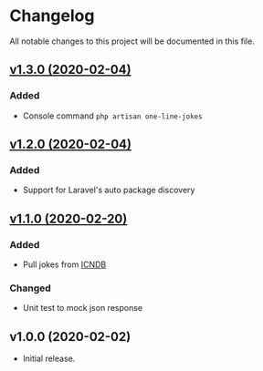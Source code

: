 # Changelog

All notable changes to this project will be documented in this file.

## [v1.3.0 (2020-02-04)](https://github.com/rkukuh/one-line-jokes/compare/v1.2.0...v1.3.0)

### Added

- Console command `php artisan one-line-jokes`

## [v1.2.0 (2020-02-04)](https://github.com/rkukuh/one-line-jokes/compare/v1.1.0...v1.2.0)

### Added

- Support for Laravel's auto package discovery

## [v1.1.0 (2020-02-20)](https://github.com/rkukuh/one-line-jokes/compare/v1.0.0...v1.1.0)

### Added

- Pull jokes from [ICNDB](http://www.icndb.com/)

### Changed

- Unit test to mock json response

## v1.0.0 (2020-02-02)

- Initial release.
